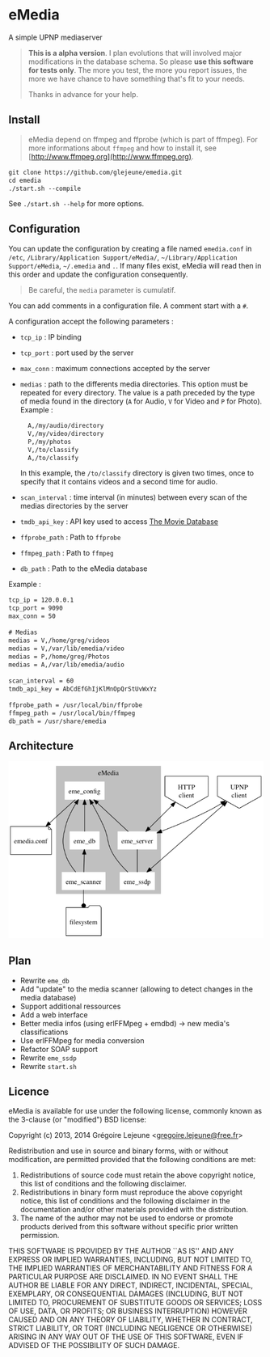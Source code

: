# eMedia

A simple UPNP mediaserver

> **This is a alpha version**. I plan evolutions that will involved major modifications in the database schema. So please **use this software for tests only**. The more you test, the more you report issues, the more we have chance to have something that's fit to your needs.
>
> Thanks in advance for your help.

## Install

> eMedia depend on ffmpeg and ffprobe (which is part of ffmpeg). For more informations about `ffmpeg` and how to install it, see [http://www.ffmpeg.org](http://www.ffmpeg.org).

    git clone https://github.com/glejeune/emedia.git
    cd emedia
    ./start.sh --compile

See `./start.sh --help` for more options.

## Configuration

You can update the configuration by creating a file named `emedia.conf` in `/etc`, `/Library/Application Support/eMedia/`, `~/Library/Application Support/eMedia`, `~/.emedia` and `.`. If many files exist, eMedia will read then in this order and update the configuration consequently.

> Be careful, the `media` parameter is cumulatif.

You can add comments in a configuration file. A comment start with a `#`.

A configuration accept the following parameters :

* `tcp_ip` : IP binding
* `tcp_port` : port used by the server
* `max_conn` : maximum connections accepted by the server
* `medias` : path to the differents media directories. This option must be repeated for every directory. The value is a path preceded by the type of media found in the directory (`A` for Audio, `V` for Video and `P` for Photo). Example :

        A,/my/audio/directory
        V,/my/video/directory
        P,/my/photos
        V,/to/classify
        A,/to/classify

    In this example, the `/to/classify` directory is given two times, once to specify that it contains videos and a second time for audio.
    
* `scan_interval` : time interval (in minutes) between every scan of the medias directories by the server
* `tmdb_api_key` : API key used to access [The Movie Database](https://www.themoviedb.org/)
* `ffprobe_path` : Path to `ffprobe`
* `ffmpeg_path` : Path to `ffmpeg`
* `db_path` : Path to the eMedia database

Example :

    tcp_ip = 120.0.0.1
    tcp_port = 9090
    max_conn = 50
    
    # Medias
    medias = V,/home/greg/videos
    medias = V,/var/lib/emedia/video
    medias = P,/home/greg/Photos
    medias = A,/var/lib/emedia/audio
    
    scan_interval = 60
    tmdb_api_key = AbCdEfGhIjKlMnOpQrStUvWxYz
    
    ffprobe_path = /usr/local/bin/ffprobe
    ffmpeg_path = /usr/local/bin/ffmpeg
    db_path = /usr/share/emedia

## Architecture

![](emedia.png)

## Plan

* Rewrite `eme_db`
* Add "update" to the media scanner (allowing to detect changes in the media database)
* Support additional ressources
* Add a web interface
* Better media infos (using erlFFMpeg + emdbd) -> new media's classifications
* Use erlFFMpeg for media conversion
* Refactor SOAP support
* Rewrite `eme_ssdp`
* Rewrite `start.sh`

## Licence

eMedia is available for use under the following license, commonly known as the 3-clause (or "modified") BSD license:

Copyright (c) 2013, 2014 Grégoire Lejeune <<gregoire.lejeune@free.fr>>

Redistribution and use in source and binary forms, with or without modification, are permitted provided that the following conditions are met:

1. Redistributions of source code must retain the above copyright notice, this list of conditions and the following disclaimer.
2. Redistributions in binary form must reproduce the above copyright notice, this list of conditions and the following disclaimer in the documentation and/or other materials provided with the distribution.
3. The name of the author may not be used to endorse or promote products derived from this software without specific prior written permission.

THIS SOFTWARE IS PROVIDED BY THE AUTHOR ``AS IS'' AND ANY EXPRESS OR IMPLIED WARRANTIES, INCLUDING, BUT NOT LIMITED TO, THE IMPLIED WARRANTIES OF MERCHANTABILITY AND FITNESS FOR A PARTICULAR PURPOSE ARE DISCLAIMED.  IN NO EVENT SHALL THE AUTHOR BE LIABLE FOR ANY DIRECT, INDIRECT, INCIDENTAL, SPECIAL, EXEMPLARY, OR CONSEQUENTIAL DAMAGES (INCLUDING, BUT NOT LIMITED TO, PROCUREMENT OF SUBSTITUTE GOODS OR SERVICES; LOSS OF USE, DATA, OR PROFITS; OR BUSINESS INTERRUPTION) HOWEVER CAUSED AND ON ANY THEORY OF LIABILITY, WHETHER IN CONTRACT, STRICT LIABILITY, OR TORT (INCLUDING NEGLIGENCE OR OTHERWISE) ARISING IN ANY WAY OUT OF THE USE OF THIS SOFTWARE, EVEN IF ADVISED OF THE POSSIBILITY OF SUCH DAMAGE.

